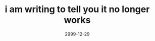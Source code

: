 ---
layout: base.njk
title : 'i am writing to tell you it no longer works' 
view_title : 'i am writing to tell you it no longer works' 
year : '2999' 
date : '2999-12-29' 
img_file : '/drawing/letterroom.png' 
html_file : 'writingyou' 
next_html : '/index.html' 
permalink : "title/{{html_file}}.html"
---